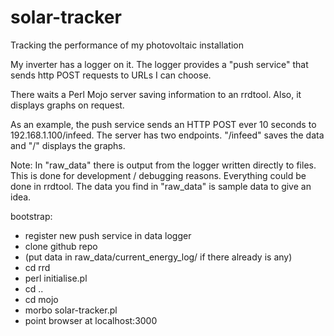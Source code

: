 # solar-tracker
Tracking the performance of my photovoltaic installation

My inverter has a logger on it. The logger provides a "push service" that sends http POST requests to URLs I can choose.

There waits a Perl Mojo server saving information to an rrdtool. Also, it displays graphs on request.

As an example, the push service sends an HTTP POST ever 10 seconds to
192.168.1.100/infeed.
The server has two endpoints. "/infeed" saves the data and "/" displays the graphs.

Note: In "raw_data" there is output from the logger written directly to files. This is done for development / debugging reasons. Everything could be done in rrdtool. The data you find in "raw_data" is sample data to give an idea.

bootstrap:
- register new push service in data logger
- clone github repo
- (put data in raw_data/current_energy_log/ if there already is any)
- cd rrd
- perl initialise.pl
- cd ..
- cd mojo
- morbo solar-tracker.pl
- point browser at localhost:3000

